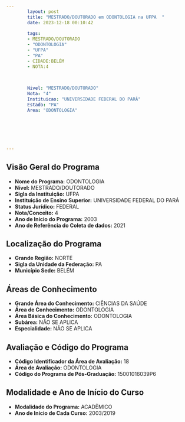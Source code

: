 ```yaml
---
        layout: post
        title: "MESTRADO/DOUTORADO em ODONTOLOGIA na UFPA  "
        date: 2023-12-18 00:10:42
     
        tags:
        - MESTRADO/DOUTORADO
        - "ODONTOLOGIA"
        - "UFPA"
        - "PA"
        - CIDADE:BELÉM
        - NOTA:4
        
       

        Nivel: "MESTRADO/DOUTORADO"
        Nota: "4"
        Instituicao: "UNIVERSIDADE FEDERAL DO PARÁ"
        Estado: "PA"
        Area: "ODONTOLOGIA"
        
        
        
        
        
        
---
```

## Visão Geral do Programa
- **Nome do Programa:** ODONTOLOGIA
- **Nível:** MESTRADO/DOUTORADO
- **Sigla da Instituição:** UFPA
- **Instituição de Ensino Superior:** UNIVERSIDADE FEDERAL DO PARÁ
- **Status Jurídico:** FEDERAL
- **Nota/Conceito:** 4
- **Ano de Início do Programa:** 2003
- **Ano de Referência do Coleta de dados:** 2021

## Localização do Programa
- **Grande Região:** NORTE
- **Sigla da Unidade da Federação:** PA
- **Município Sede:** BELÉM

## Áreas de Conhecimento
- **Grande Área do Conhecimento:** CIÊNCIAS DA SAÚDE
- **Área de Conhecimento:** ODONTOLOGIA
- **Área Básica do Conhecimento:** ODONTOLOGIA
- **Subárea:** NÃO SE APLICA
- **Especialidade:** NÃO SE APLICA

## Avaliação e Código do Programa
- **Código Identificador da Área de Avaliação:** 18
- **Área de Avaliação:** ODONTOLOGIA
- **Código do Programa de Pós-Graduação:** 15001016039P6


## Modalidade e Ano de Início do Curso
- **Modalidade do Programa:** ACADÊMICO
- **Ano de Início de Cada Curso:** 2003/2019
